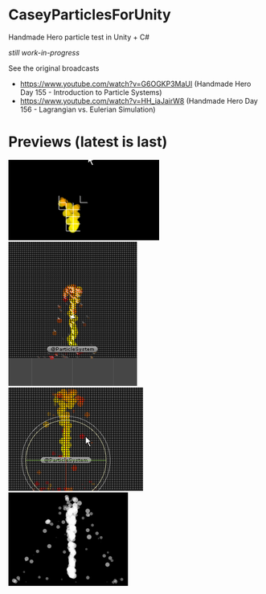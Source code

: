 # CaseyParticlesForUnity
Handmade Hero particle test in Unity + C# 

*still work-in-progress*

See the original broadcasts
- https://www.youtube.com/watch?v=G6OGKP3MaUI (Handmade Hero Day 155 - Introduction to Particle Systems)
- https://www.youtube.com/watch?v=HH_iaJairW8 (Handmade Hero Day 156 - Lagrangian vs. Eulerian Simulation)

# Previews (latest is last)

![gif](https://raw.githubusercontent.com/unitycoder/GitImageDump/master/gifs/particle_simulation_fountain_unity3D_1.gif)
![gif](https://raw.githubusercontent.com/unitycoder/GitImageDump/master/gifs/particle_simulation_fountain_unity3D_2.gif)
![gif](https://raw.githubusercontent.com/unitycoder/GitImageDump/master/gifs/particle_simulation_fountain_unity3D_3.gif)
![gif](https://raw.githubusercontent.com/unitycoder/GitImageDump/master/gifs/unity_particles_water_fountain_3.gif)
